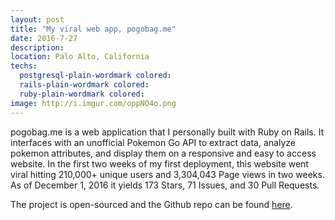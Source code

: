 ```yaml
---
layout: post
title: "My viral web app, pogobag.me"
date: 2016-7-27
description: 
location: Palo Alto, California
techs:
  postgresql-plain-wordmark colored:
  rails-plain-wordmark colored:
  ruby-plain-wordmark colored:
image: http://i.imgur.com/oppNO4o.png
---
```

pogobag.me is a web application that I personally built with Ruby on Rails. It
interfaces with an unofficial Pokemon Go API to extract data, analyze pokemon
attributes, and display them on a responsive and easy to access website. In the
first two weeks of my first deployment, this website went viral hitting 210,000+
unique users and 3,304,043 Page views in two weeks. As of December 1, 2016 it
yields 173 Stars, 71 Issues, and 30 Pull Requests.

The project is open-sourced and the Github repo can be found
[here](https://github.com/dphuang2/PoGoBag).



